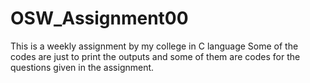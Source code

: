# OSW_Assignment00
This is a weekly assignment by my college in C language
Some of the codes are just to print the outputs and some of them are codes for the questions given in the assignment.

